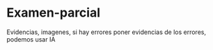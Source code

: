# Examen-parcial
Evidencias, imagenes, si hay errores poner evidencias de los errores, podemos usar IA 
